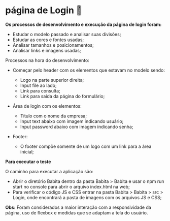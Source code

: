# página de Login 📁



**Os processos de desenvolvimento e execução da página de login foram:**

* Estudar o modelo passado e analisar suas divisões;
* Estudar as cores e fontes usadas;
* Analisar tamanhos e posicionamentos;
* Analisar links e imagens usadas;



Processos na hora do desenvolvimento:

* Começar pelo header com os elementos que estavam no modelo sendo:

  * Logo na parte superior direita;
  * Input file ao lado;
  * Link para consulta;
  * Link para saída da página do formulário;

  

* Área de login com os elementos:

  * Título com o nome da empresa;
  * Input text abaixo com imagem indicando usuário;
  * Input password abaixo com imagem indicando senha;



* Footer:
  * O footer compõe somente de um logo com um link para a área inicial;



**Para executar o teste**

O caminho para executar a aplicação são:

* Abrir o diretório Babita dentro da pasta Babita > Babita e usar o npm run start no console para abrir o arquivo index.html na web;
* Para verificar o código JS e CSS entrar na pasta Babita > Babita > src > Login, onde encontrará a pasta de imagens com os arquivos JS e CSS;



**Obs:** Foram considerados a maior interação com a responsividade da página, uso de flexbox e medidas que se adaptam a tela do usuário.
